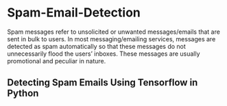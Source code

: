 # Spam-Email-Detection
Spam messages refer to unsolicited or unwanted messages/emails that are sent in bulk to users. In most messaging/emailing services, messages are detected as spam automatically so that these messages do not unnecessarily flood the users’ inboxes. These messages are usually promotional and peculiar in nature.
## Detecting Spam Emails Using Tensorflow in Python
